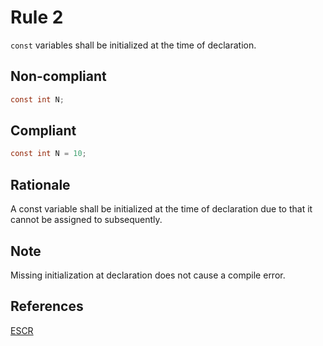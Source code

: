 # Rule 2

`const` variables shall be initialized at the time of declaration.

## Non-compliant

```c
const int N;
```

## Compliant

```c
const int N = 10;
```

## Rationale

A const variable shall be initialized at the time of declaration due to that it cannot be assigned to subsequently.

## Note

Missing initialization at declaration does not cause a compile error.

## References

[ESCR](../references.md#escr)
